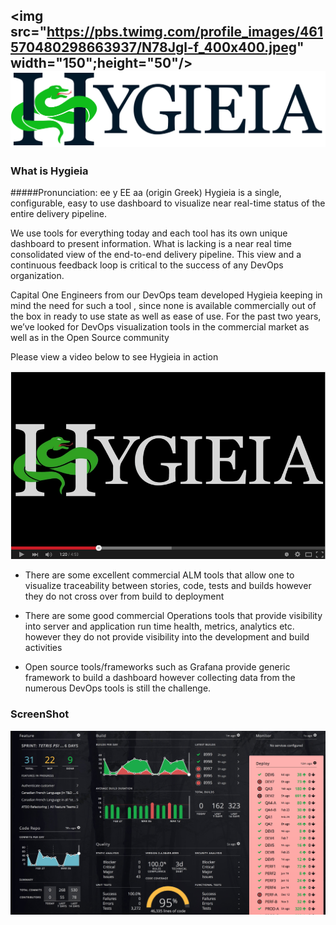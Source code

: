 <img src="https://pbs.twimg.com/profile_images/461570480298663937/N78Jgl-f_400x400.jpeg" width="150";height="50"/>![Image](/UI/src/assets/images/Hygieia_b.png)
--------------------

### What is Hygieia

#####Pronunciation:  	ee y EE aa (origin Greek)
Hygieia is a single, configurable, easy to use dashboard to visualize near real-time status of the entire delivery pipeline.

We use tools for everything today and each tool has its own unique dashboard to present information. What is lacking is a near real time consolidated view of the end-to-end delivery pipeline.  This view and a continuous feedback loop is critical to the success of
any DevOps organization.

Capital One Engineers from our DevOps team developed Hygieia keeping in mind the need for such a tool , since none is available commercially out of the box in ready to use state as well as ease of use.
For the past two years, we’ve looked for DevOps visualization tools in the commercial market as well as in the Open Source community

Please view a video below to see Hygieia in action

 [![Hygieia Is AWESOME](/media/images/video-shot.png)](https://www.youtube.com/watch?v=SoNTA78j0tc "Hygieia Is AWESOME")

* There are some excellent commercial ALM tools that allow one to visualize traceability between stories, code, tests and builds however they do not cross over from build to deployment</li>

* There are some good commercial Operations tools that provide visibility into server and application run time health, metrics, analytics etc. however they do not provide visibility into the development and build activities</li>

* Open source tools/frameworks such as Grafana provide generic framework to build a dashboard however collecting data from the numerous DevOps tools is still the challenge.</li>


### ScreenShot
![Image](/media/images/hygiea-screenshot.jpg)

